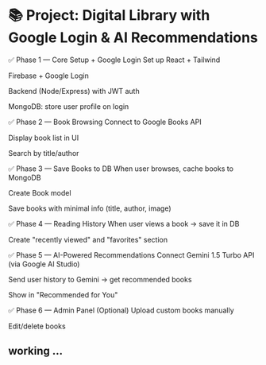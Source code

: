 # 📚 Project: Digital Library with Google Login & AI Recommendations

✅ Phase 1 — Core Setup + Google Login
 Set up React + Tailwind

 Firebase + Google Login

 Backend (Node/Express) with JWT auth

 MongoDB: store user profile on login

✅ Phase 2 — Book Browsing
 Connect to Google Books API

 Display book list in UI

 Search by title/author

✅ Phase 3 — Save Books to DB
 When user browses, cache books to MongoDB

 Create Book model

 Save books with minimal info (title, author, image)

✅ Phase 4 — Reading History
 When user views a book → save it in DB

 Create "recently viewed" and "favorites" section

✅ Phase 5 — AI-Powered Recommendations
 Connect Gemini 1.5 Turbo API (via Google AI Studio)

 Send user history to Gemini → get recommended books

 Show in "Recommended for You"

✅ Phase 6 — Admin Panel (Optional)
 Upload custom books manually

 Edit/delete books

 ## working ...
